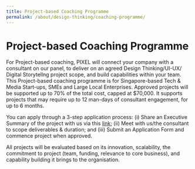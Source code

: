 ```yaml
---
title: Project-based Coaching Programme 
permalink: /about/design-thinking/coaching-programme/
---
```

# Project-based Coaching Programme 

For Project-based coaching, PIXEL will connect your company with a consultant on our panel, to deliver on an agreed Design Thinking/UI-UX/ Digital Storytellng project scope, and build capabilities within your team. This Project-based coaching programme is for Singapore-based Tech & Media Start-ups, SMEs and Large Local Enterprises. Approved projects will be supported up to 70% of the total cost, capped at $70,000. It supports projects that may require up to 12 man-days of consultant engagement, for up to 6 months. 

You can apply through a 3-step application process: (i) Share an Executive Summary of the project with us via this [link](https://go.gov.sg/pbcstandard); (ii) Meet with us/the consultant to scope deliverables & duration; and (iii) Submit an Application Form and commence project when approved. 

All projects will be evaluated based on its innovation, scalability, the commitment to project (team, funding, relevance to core business), and capability building it brings to the organisation. 
